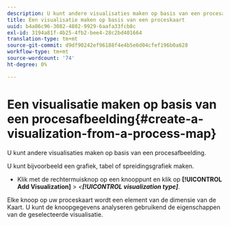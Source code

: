 ```yaml
---
description: U kunt andere visualisaties maken op basis van een procesafbeelding.
title: Een visualisatie maken op basis van een proceskaart
uuid: b4a86c96-3082-4802-9929-6aafa33fcb8c
exl-id: 3194a81f-4b25-4fb2-bee4-28c2bd401664
translation-type: tm+mt
source-git-commit: d9df90242ef96188f4e4b5e6d04cfef196b0a628
workflow-type: tm+mt
source-wordcount: '74'
ht-degree: 0%

---
```


# Een visualisatie maken op basis van een procesafbeelding{#create-a-visualization-from-a-process-map}

U kunt andere visualisaties maken op basis van een procesafbeelding.

U kunt bijvoorbeeld een grafiek, tabel of spreidingsgrafiek maken.

* Klik met de rechtermuisknop op een knooppunt en klik op **[!UICONTROL Add Visualization]** > *&lt;**[!UICONTROL visualization type]***.

Elke knoop op uw proceskaart wordt een element van de dimensie van de Kaart. U kunt de knoopgegevens analyseren gebruikend de eigenschappen van de geselecteerde visualisatie.
